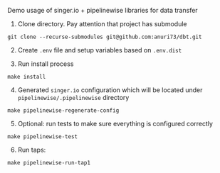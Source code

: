 Demo usage of singer.io + pipelinewise libraries for data transfer

1. Clone directory. Pay attention that project has submodule

```git clone --recurse-submodules git@github.com:anuri73/dbt.git```

2. Create `.env` file and setup variables based on `.env.dist`

3. Run install process

```make install```

4. Generated `singer.io` configuration which will be located under `pipelinewise/.pipelinewise` directory

```make pipelinewise-regenerate-config```

5. Optional: run tests to make sure everything is configured correctly

```make pipelinewise-test```

6. Run taps:

```make pipelinewise-run-tap1```
